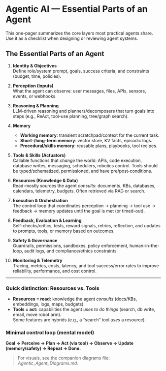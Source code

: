 # Agentic AI — Essential Parts of an Agent

This one-pager summarizes the core layers most practical agents share. Use it as a checklist when designing or reviewing agent systems.

## The Essential Parts of an Agent

1. **Identity & Objectives**  
   Define role/system prompt, goals, success criteria, and constraints (budget, time, policies).

2. **Perception (Inputs)**  
   What the agent can observe: user messages, files, APIs, sensors, events, or webhooks.

3. **Reasoning & Planning**  
   LLM-driven reasoning and planners/decomposers that turn goals into steps (e.g., ReAct, tool-use planning, tree/graph search).

4. **Memory**  
   - **Working memory**: transient scratchpad/context for the current task.  
   - **Short-/long-term memory**: vector store, KV facts, episodic logs.  
   - **Procedural/skills memory**: reusable plans, playbooks, tool recipes.

5. **Tools & Skills (Actuators)**  
   Callable functions that *change* the world: APIs, code execution, database writes, messaging, schedulers, robotics control. Tools should be typed/schematized, permissioned, and have pre/post-conditions.

6. **Resources (Knowledge & Data)**  
   Read-mostly sources the agent *consults*: documents, KBs, databases, calendars, telemetry, budgets. Often retrieved via RAG or search.

7. **Execution & Orchestration**  
   The control loop that coordinates perception → planning → tool use → feedback → memory updates until the goal is met (or timed-out).

8. **Feedback, Evaluation & Learning**  
   Self-checks/critics, tests, reward signals, retries, reflection, and updates to prompts, tools, or memory based on outcomes.

9. **Safety & Governance**  
   Guardrails, permissions, sandboxes, policy enforcement, human-in-the-loop, audit logs, and compliance/ethics constraints.

10. **Monitoring & Telemetry**  
    Tracing, metrics, costs, latency, and tool success/error rates to improve reliability, performance, and cost control.

---

### Quick distinction: Resources vs. Tools
- **Resources = read:** knowledge the agent *consults* (docs/KBs, embeddings, logs, maps, budgets).  
- **Tools = act:** capabilities the agent *uses to do things* (search, db write, email, move robot arm).  
Some features are hybrids (e.g., a “search” tool *uses* a resource).

### Minimal control loop (mental model)
**Goal → Perceive → Plan → Act (via tool) → Observe → Update (memory/safety) → Repeat → Done.**

> For visuals, see the companion diagrams file: *Agentic_Agent_Diagrams.md*.
